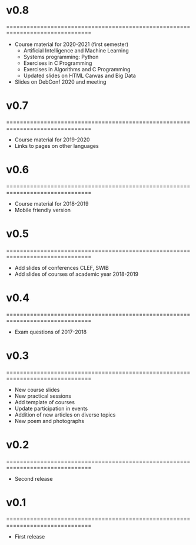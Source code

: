 # v0.8
===============================================================================

* Course material for 2020-2021 (first semester)
  * Artificial Intelligence and Machine Learning
  * Systems programming: Python
  * Exercises in C Programming
  * Exercises in Algorithms and C Programming 
  * Updated slides on HTML Canvas and Big Data
* Slides on DebConf 2020 and meeting

# v0.7
===============================================================================

* Course material for 2019-2020
* Links to pages on other languages

# v0.6
===============================================================================

* Course material for 2018-2019
* Mobile friendly version


# v0.5
===============================================================================

* Add slides of conferences CLEF, SWIB
* Add slides of courses of academic year 2018-2019


# v0.4
===============================================================================

* Exam questions of 2017-2018

# v0.3
===============================================================================

* New course slides
* New practical sessions
* Add template of courses 
* Update participation in events
* Addition of new articles on diverse topics
* New poem and photographs

# v0.2
===============================================================================

* Second release

# v0.1
===============================================================================

* First release

